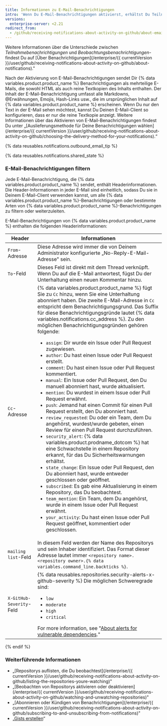 ```yaml
---
title: Informationen zu E-Mail-Benachrichtigungen
intro: 'Wenn Du E-Mail-Benachrichtigungen aktivierst, erhältst Du Teilnahme- und Beobachtungsbenachrichtigungen in Deinem E-Mail-Client, die Du anhand der E-Mail-Headerinformationen filtern kannst.'
versions:
  enterprise-server: <2.21
redirect_from:
  - /github/receiving-notifications-about-activity-on-github/about-email-notifications
---
```

Weitere Informationen über die Unterschiede zwischen *Teilnahmebenachrichtigungen* und *Beobachtungsbenachrichtigungen-* findest Du auf [Über Benachrichtigungen](/enterprise/{{ currentVersion }}/user/github/receiving-notifications-about-activity-on-github/about-notifications)."

Nach der Aktivierung von E-Mail-Benachrichtigungen sendet Dir {% data variables.product.product_name %} Benachrichtigungen als mehrteilige E-Mails, die sowohl HTML als auch reine Textkopien des Inhalts enthalten. Der Inhalt der E-Mail-Benachrichtigung umfasst alle Markdowns, @Erwähnungen, Emojis, Hash-Links usw., die im ursprünglichen Inhalt auf {% data variables.product.product_name %} erscheinen. Wenn Du nur den Text in der E-Mail sehen möchtest, kannst Du Deinen E-Mail-Client so konfigurieren, dass er nur die reine Textkopie anzeigt. Weitere Informationen über das Aktivieren von E-Mail-Benachrichtigungen findest Du unter „[Auslieferungsmethode für Deine Benachrichtigungen wählen](/enterprise/{{ currentVersion }}/user/github/receiving-notifications-about-activity-on-github/choosing-the-delivery-method-for-your-notifications).“

{% data reusables.notifications.outbound_email_tip %}

{% data reusables.notifications.shared_state %}

### E-Mail-Benachrichtigungen filtern

Jede E-Mail-Benachrichtigung, die {% data variables.product.product_name %} sendet, enthält Headerinformationen. Die Header-Informationen in jeder E-Mail sind einheitlich, sodass Du sie in Deinem E-Mail-Client verwenden kannst, um alle {% data variables.product.product_name %}-Benachrichtigungen oder bestimmte Arten von {% data variables.product.product_name %}-Benachrichtigungen zu filtern oder weiterzuleiten.

E-Mail-Benachrichtigungen von {% data variables.product.product_name %} enthalten die folgenden Headerinformationen:

| Header                                                    | Informationen                                                                                                                                                                                                                                                                                                                                                                  |
| --------------------------------------------------------- | ------------------------------------------------------------------------------------------------------------------------------------------------------------------------------------------------------------------------------------------------------------------------------------------------------------------------------------------------------------------------------ |
| `From`-Adresse                                            | Diese Adresse wird immer die von Deinem Administrator konfigurierte „No-Reply-E-Mail-Adresse" sein.                                                                                                                                                                                                                                                                            |
| `To`-Feld                                                 | Dieses Feld ist direkt mit dem Thread verknüpft. Wenn Du auf die E-Mail antwortest, fügst Du der Unterhaltung einen neuen Kommentar hinzu.                                                                                                                                                                                                                                     |
| `Cc`-Adresse                                              | {% data variables.product.product_name %} fügt Sie zu `Cc` hinzu, wenn Sie eine Unterhaltung abonniert haben. Die zweite E-Mail-Adresse in `Cc` entspricht dem Benachrichtigungsgrund. Das Suffix für diese Benachrichtigungsgründe lautet {% data variables.notifications.cc_address %}. Zu den möglichen Benachrichtigungsgründen gehören folgende: <ul><li>`assign`: Dir wurde ein Issue oder Pull Request zugewiesen.</li><li>`author`: Du hast einen Issue oder Pull Request erstellt.</li><li>`comment`: Du hast einen Issue oder Pull Request kommentiert.</li><li>`manual`: Ein Issue oder Pull Request, den Du manuell abonniert hast, wurde aktualisiert.</li><li>`mention`: Du wurdest in einem Issue oder Pull Request erwähnt.</li><li>`push`: Jemand hat einen Commit für einen Pull Request erstellt, den Du abonniert hast.</li><li>`review_requested`: Du oder ein Team, dem Du angehörst, wurdest/wurde gebeten, einen Review für einen Pull Request durchzuführen.</li><li>`security_alert`: {% data variables.product.prodname_dotcom %} hat eine Schwachstelle in einem Repository erkannt, für das Du Sicherheitswarnungen erhältst.</li><li>`state_change`: Ein Issue oder Pull Request, den Du abonniert hast, wurde entweder geschlossen oder geöffnet.</li><li>`subscribed`: Es gab eine Aktualisierung in einem Repository, das Du beobachtest.</li><li>`team_mention`: Ein Team, dem Du angehörst, wurde in einem Issue oder Pull Request erwähnt.</li><li>`your_activity`: Du hast einen Issue oder Pull Request geöffnet, kommentiert oder geschlossen.</li></ul> |
| `mailing list`-Feld                                       | In diesem Feld werden der Name des Repositorys und sein Inhaber identifiziert. Das Format dieser Adresse lautet immer `<repository name>.<repository owner>.{% data variables.command_line.backticks %}`.                                                                                                                                                          |{% if currentVersion ver_gt "enterprise-server@2.19" % %}
| `X-GitHub-Severity`-Feld                                  | {% data reusables.repositories.security-alerts-x-github-severity %} Die möglichen Schweregrade sind:<ul><li>`low`</li><li>`moderate`</li><li>`high`</li><li>`critical`</li></ul>For more information, see "[About alerts for vulnerable dependencies](/github/managing-security-vulnerabilities/about-alerts-for-vulnerable-dependencies)." | 
{% endif %}

### Weiterführende Informationen

- „[Repositorys auflisten, die Du beobachtest](/enterprise/{{ currentVersion }}/user/github/receiving-notifications-about-activity-on-github/listing-the-repositories-youre-watching)"
- „[Beobachten von Repositorys aktivieren oder deaktivieren](/enterprise/{{ currentVersion }}/user/github/receiving-notifications-about-activity-on-github/watching-and-unwatching-repositories)"
- „[Abonnieren oder Kündigen von Benachrichtigungen](/enterprise/{{ currentVersion }}/user/github/receiving-notifications-about-activity-on-github/subscribing-to-and-unsubscribing-from-notifications)"
- „[Gists erstellen](/articles/creating-gists)“
